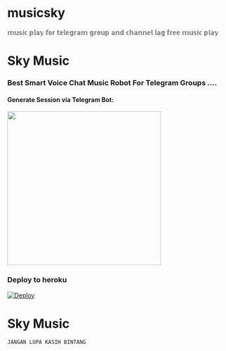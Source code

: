 # musicsky
𝕞𝕦𝕤𝕚𝕔 𝕡𝕝𝕒𝕪 𝕗𝕠𝕣 𝕥𝕖𝕝𝕖𝕘𝕣𝕒𝕞 𝕘𝕣𝕠𝕦𝕡 𝕒𝕟𝕕 𝕔𝕙𝕒𝕟𝕟𝕖𝕝 𝕝𝕒𝕘 𝕗𝕣𝕖𝕖 𝕞𝕦𝕤𝕚𝕔 𝕡𝕝𝕒𝕪

#  Sky Music

### Best Smart Voice Chat Music Robot For Telegram Groups ....



<h4> Generate Session via Telegram Bot: </h4>    
<p><a href="https://t.me/StringRobot_bot"><img src="https://img.shields.io/badge/Generate%20On%20Bot-blueviolet?style=for-the-badge&logo=Telegram" width="350""/></a></p>

</details>

  
  
  
### Deploy to heroku
  
  [![Deploy](https://www.herokucdn.com/deploy/button.svg)](https://heroku.com/deploy?template=https://github.com/Skyy113/musicsky)

  

  
# Sky Music
```JANGAN LUPA KASIH BINTANG```

